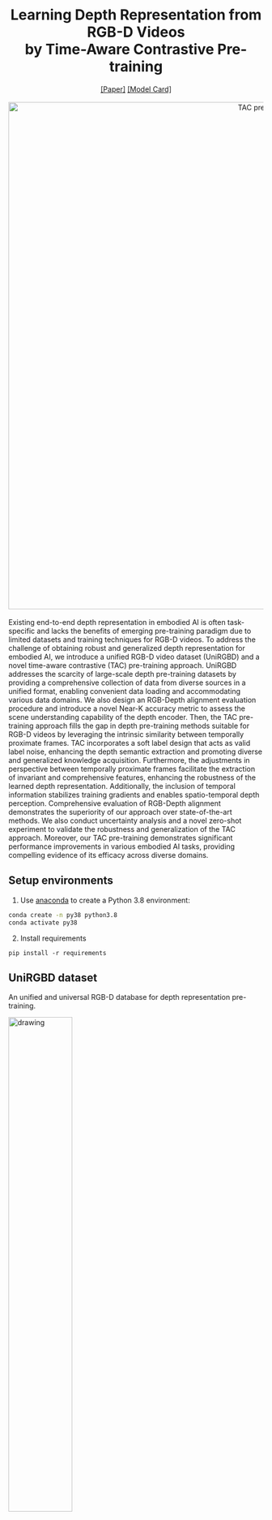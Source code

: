 <div align="center">

<h1>Learning Depth Representation from RGB-D Videos  <br /> by Time-Aware Contrastive Pre-training </h1>

<div>
    <a href='https://ieeexplore.ieee.org/document/10288539' target='_blank'>[Paper]</a>
    <a href='https://huggingface.co/RavenK/TAC-ViT-base' target='_blank'>[Model Card]</a>
</div>
</div>

<br />
<div align="center">
    <img src="https://github.com/RavenKiller/TAC/assets/41775391/ee55c9c9-f11d-4ba0-a78e-02c592aef6e3", width="1000", alt="TAC pre-training">
</div>
<br />
Existing end-to-end depth representation in embodied AI is often task-specific and lacks the benefits of emerging pre-training paradigm due to limited datasets and training techniques for RGB-D videos. To address the challenge of obtaining robust and generalized depth representation for embodied AI, we introduce a unified RGB-D video dataset (UniRGBD) and a novel time-aware contrastive (TAC) pre-training approach. UniRGBD addresses the scarcity of large-scale depth pre-training datasets by providing a comprehensive collection of data from diverse sources in a unified format, enabling convenient data loading and accommodating various data domains. We also design an RGB-Depth alignment evaluation procedure and introduce a novel Near-K accuracy metric to assess the scene understanding capability of the depth encoder. Then, the TAC pre-training approach fills the gap in depth pre-training methods suitable for RGB-D videos by leveraging the intrinsic similarity between temporally proximate frames. TAC incorporates a soft label design that acts as valid label noise, enhancing the depth semantic extraction and promoting diverse and generalized knowledge acquisition. Furthermore, the adjustments in perspective between temporally proximate frames facilitate the extraction of invariant and comprehensive features, enhancing the robustness of the learned depth representation. Additionally, the inclusion of temporal information stabilizes training gradients and enables spatio-temporal depth perception. Comprehensive evaluation of RGB-Depth alignment demonstrates the superiority of our approach over state-of-the-art methods. We also conduct uncertainty analysis and a novel zero-shot experiment to validate the robustness and generalization of the TAC approach. Moreover, our TAC pre-training demonstrates significant performance improvements in various embodied AI tasks, providing compelling evidence of its efficacy across diverse domains.


## Setup environments
1. Use [anaconda](https://anaconda.org/) to create a Python 3.8 environment:
```bash
conda create -n py38 python3.8
conda activate py38
```
2. Install requirements
```base
pip install -r requirements
```

## UniRGBD dataset
An unified and universal RGB-D database for depth representation pre-training.

<img src="resources/examples.jpg" alt="drawing" width="50%"/>

The script for unifying various RGB-D frames to generate UniRGBD is `scripts/rgbd_data.ipynb`. You can download our pre-processed version (split into several parts due to too large size): \[[HM3D](https://pan.baidu.com/s/1bUUJnB_dI3cEv2U3j04ufA)\]\[[SceneNet](https://pan.baidu.com/s/1YCJkQHWhGAUxGD9orNAcJw)\]\[[SUN3D](https://pan.baidu.com/s/1gtF_Ybsc758ntnIbK2LotA)\]\[[TUM, DIODE, NYUv2](https://pan.baidu.com/s/1idvJlEUzZDmTZSixTuxkEQ)\]\[[Evaluation data (with ScanNet)](https://pan.baidu.com/s/1pugHMRiEDFoVflPI1X_wZg)\]\[[Outdoor data (from RGBD1K and DIML)](https://pan.baidu.com/s/1lzLwZIelySffKDNkY3tMOA)\]. The access code is `tacp`.

**Important: HM3D is free for academic, non-commercial research, but requires the access from [Mattterport](https://matterport.com/habitat-matterport-3d-research-dataset). After getting the access and 3D scenes, you can run `scripts/hm3d_data.mp.py` to generate RGB-D frames or download the pre-processed version.**

After decompression, the folder structure will be like (there may exist a few redundant folders):
```
data/rgbd_data/
├── diode_clean_resize
│   └── train
│       ├── indoors
│       └── outdoor
├── hm3d_rgbd
│   └── train
│       ├── 0
│       ├── 1
│       └── ...
├── nyuv2_resize
│   ├── all
│   ├── train
│   └── val
├── pretrain_val
│   ├── diode_val
│   ├── hm3d_val
│   ├── nyuv2_val
│   ├── scannet_val
│   ├── scenenet_val500
│   ├── sun3d_val
│   └── tum_val
├── scenenet_resize
│   └── train
│       ├── 0
│       ├── 1
│       └── ...
├── sun3d
│   ├── train
└── tumrgbd_clean_resize
    ├── train
```
Note that all path variables in scripts are absolute, so remember to change them as needed.
You can add arbitrary new data by appending the new folder to `_C.DATA.RGBD.data_path` in `config/default.py`.

Oringinal data source links: [HM3D](https://aihabitat.org/datasets/hm3d/), [SceneNet](https://robotvault.bitbucket.io/scenenet-rgbd.html), [SUN3D](https://sun3d.cs.princeton.edu/), [TUM](https://vision.in.tum.de/data/datasets/rgbd-dataset/download), [DIODE](https://diode-dataset.org/), [NYUv2](http://horatio.cs.nyu.edu/mit/silberman/nyu_depth_v2/nyu_depth_v2_labeled.mat), [ScanNet](http://www.scan-net.org/), [RGBD1K](https://github.com/xuefeng-zhu5/RGBD1K) and [DIML](https://dimlrgbd.github.io/).

## Run pre-training
### train
`train.sh` is used for training on single GPU; `multi_proc.sh` is used for training on multiple GPUs. The pre-trained weights will be stored in `data/checkpoints`. All configuration files are in the `config` folder.
### evaluate
`eval.sh` supplies the standard evaluation procedure, including non-shuffle, block-shuffle, shuffle and out-of-domain.
Metrics calculation can be found in `trainers/dist_trainer.py`.
The evaluation results will be stored in `data/checkpoints/{}/evals`.
### check evaluation order
For fair comparison, we supply the standard evaluation order files [here](https://www.jianguoyun.com/p/DT6AsIMQhY--CRjZx40FIAA). 
Run `generate_eval_order.sh` to compare whether the evaluation orders are the same as ours.
## Evaluation performance
|     | Shuffle Top-1 | Block-shuffle Near-1 | Non-shuffle Near-1 | Out-domain Top-1 |
|-----|:-------------:|:--------------------:|:------------------:|:----------------:|
| TAC |     0.974     |         0.642        |        0.603       |       0.850      |

## Customize usage
`scripts/demo.ipynb` gives a simple demonstration of encoding a depth image. You can also separate the depth encoder apart from the whole model as needed.

## Pretrained weight

\[[Checkpoint](https://www.jianguoyun.com/p/DdTCEJwQhY--CRiuxY0F)\]

## Extended experiments
1. `scripts/uncertainty.ipynb`: Conduct the MC Dropout uncertainty analysis.
2. `scripts/zero_shot.ipynb`: Conduct zero-shot room classification by depth images.
3. `scripts/mae` and `config/v2/v2_mae.yaml`: Train cross-modal masked autoencoder model.
4. `config/v2/v2_edge.yaml`: RGBD alignment by Canny edge detection.
5. `config/v2/v2_tac_outdoortune.yaml`: Fine-tune model with a few outdoor frames.

## Embodied experiments
Experiment codes are stored in [here](https://github.com/RavenKiller/TACEmbodied).
### Visualization

PointNav

![image](resources/pointnav1.gif)

VLN

![image](resources/vln1.gif)

EQA

![image](resources/eqa1.jpg)

Rearrange

![image](resources/rearrange1.gif)

## Citation
```
@ARTICLE{10288539,
  author={He, Zongtao and Wang, Liuyi and Dang, Ronghao and Li, Shu and Yan, Qingqing and Liu, Chengju and Chen, Qijun},
  journal={IEEE Transactions on Circuits and Systems for Video Technology}, 
  title={Learning Depth Representation From RGB-D Videos by Time-Aware Contrastive Pre-Training}, 
  year={2024},
  volume={34},
  number={6},
  pages={4143-4158},
  doi={10.1109/TCSVT.2023.3326373}}

```
